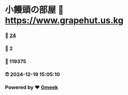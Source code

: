 # 小饅頭の部屋 :link: https://www.grapehut.us.kg 
### :page_facing_up: [24](https://www.grapehut.us.kg/tag.html) 
### :speech_balloon: 2 
### :hibiscus: 119375 
### :alarm_clock: 2024-12-19 15:05:10 
### Powered by :heart: [Gmeek](https://github.com/Meekdai/Gmeek)
